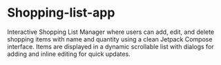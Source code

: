 # Shopping-list-app
Interactive Shopping List Manager where users can add, edit, and delete shopping items with name and quantity using a clean Jetpack Compose interface. Items are displayed in a dynamic scrollable list with dialogs for adding and inline editing for quick updates.
